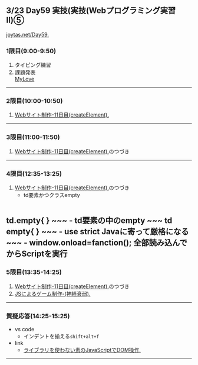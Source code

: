 ## 3/23 Day59 実技(実技(Webプログラミング実習Ⅱ)⑤
[joytas.net/Day59.](https://joytas.net/%e8%a8%93%e7%b7%b4/day59)
### 1限目(9:00-9:50)
1. タイピング練習
1. 課題発表  
	[MyLove](https://joytas.net/201912/mylove/)
---
### 2限目(10:00-10:50)
1. [Webサイト制作-11日目(createElement).](https://joytas.net/programming/website/js_createelement)
---
### 3限目(11:00-11:50)
1. [Webサイト制作-11日目(createElement).](https://joytas.net/programming/website/js_createelement)のつづき
---
### 4限目(12:35-13:25)
1. [Webサイト制作-11日目(createElement).](https://joytas.net/programming/website/js_createelement)のつづき
	- td要素かつクラスempty
	~~~
  td.empty{
  }
	~~~
	- td要素の中のempty
	~~~
  td empty{
  }
	~~~
	- use strict
	Javaに寄って厳格になる
	~~~
	<script>
	'use strict';
	</script>
	- window.onload=fanction();
	全部読み込んでからScriptを実行
---
### 5限目(13:35-14:25)
1. [Webサイト制作-11日目(createElement).](https://joytas.net/programming/website/js_createelement)のつづき
1. [JSによるゲーム制作-(神経衰弱).](https://joytas.net/programming/website/js_flip)
---
### 質疑応答(14:25-15:25)
- vs code
	- インデントを揃える`shift+alt+f`
- link
	- [ライブラリを使わない素のJavaScriptでDOM操作.](https://qiita.com/kouh/items/dfc14d25ccb4e50afe89)
---
